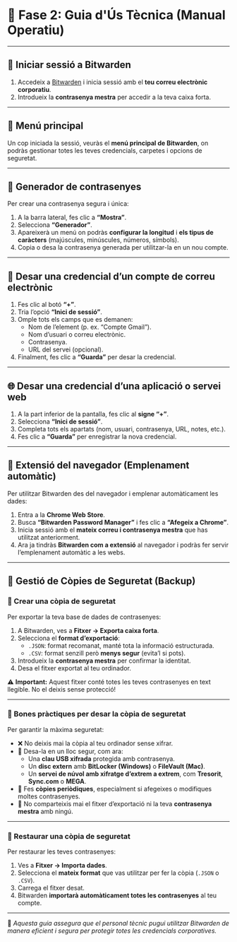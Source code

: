 # 🧰 Fase 2: Guia d'Ús Tècnica (Manual Operatiu)

---

## 🔑 Iniciar sessió a Bitwarden

1. Accedeix a [Bitwarden](https://bitwarden.com/) i inicia sessió amb el **teu correu electrònic corporatiu**.  
2. Introdueix la **contrasenya mestra** per accedir a la teva caixa forta.  

---

## 🧭 Menú principal

Un cop iniciada la sessió, veuràs el **menú principal de Bitwarden**, on podràs gestionar totes les teves credencials, carpetes i opcions de seguretat.

---

## 🔢 Generador de contrasenyes

Per crear una contrasenya segura i única:

1. A la barra lateral, fes clic a **“Mostra”**.  
2. Selecciona **“Generador”**.  
3. Apareixerà un menú on podràs **configurar la longitud** i **els tipus de caràcters** (majúscules, minúscules, números, símbols).  
4. Copia o desa la contrasenya generada per utilitzar-la en un nou compte.

---

## 📧 Desar una credencial d’un compte de correu electrònic

1. Fes clic al botó **“+”**.  
2. Tria l’opció **“Inici de sessió”**.  
3. Omple tots els camps que es demanen:  
   - Nom de l’element (p. ex. “Compte Gmail”).  
   - Nom d’usuari o correu electrònic.  
   - Contrasenya.  
   - URL del servei (opcional).  
4. Finalment, fes clic a **“Guarda”** per desar la credencial.

---

## 🌐 Desar una credencial d’una aplicació o servei web

1. A la part inferior de la pantalla, fes clic al **signe “+”**.  
2. Selecciona **“Inici de sessió”**.  
3. Completa tots els apartats (nom, usuari, contrasenya, URL, notes, etc.).  
4. Fes clic a **“Guarda”** per enregistrar la nova credencial.  

---

## 🧩 Extensió del navegador (Emplenament automàtic)

Per utilitzar Bitwarden des del navegador i emplenar automàticament les dades:

1. Entra a la **Chrome Web Store**.  
2. Busca **“Bitwarden Password Manager”** i fes clic a **“Afegeix a Chrome”**.  
3. Inicia sessió amb el **mateix correu i contrasenya mestra** que has utilitzat anteriorment.  
4. Ara ja tindràs **Bitwarden com a extensió** al navegador i podràs fer servir l’emplenament automàtic a les webs.

---

## 💾 Gestió de Còpies de Seguretat (Backup)

### 🔹 Crear una còpia de seguretat

Per exportar la teva base de dades de contrasenyes:

1. A Bitwarden, ves a **Fitxer → Exporta caixa forta**.  
2. Selecciona el **format d’exportació**:
   - `.JSON`: format recomanat, manté tota la informació estructurada.  
   - `.CSV`: format senzill però **menys segur** (evita’l si pots).  
3. Introdueix la **contrasenya mestra** per confirmar la identitat.  
4. Desa el fitxer exportat al teu ordinador.

⚠️ **Important:** Aquest fitxer conté totes les teves contrasenyes en text llegible. No el deixis sense protecció!

---

### 🧱 Bones pràctiques per desar la còpia de seguretat

Per garantir la màxima seguretat:

- ❌ No deixis mai la còpia al teu ordinador sense xifrar.  
- 🔐 Desa-la en un lloc segur, com ara:
  - Una **clau USB xifrada** protegida amb contrasenya.  
  - Un **disc extern** amb **BitLocker (Windows)** o **FileVault (Mac)**.  
  - Un **servei de núvol amb xifratge d’extrem a extrem**, com **Tresorit**, **Sync.com** o **MEGA**.  
- 🔁 Fes **còpies periòdiques**, especialment si afegeixes o modifiques moltes contrasenyes.  
- 🚫 No comparteixis mai el fitxer d’exportació ni la teva **contrasenya mestra** amb ningú.

---

### 🔹 Restaurar una còpia de seguretat

Per restaurar les teves contrasenyes:

1. Ves a **Fitxer → Importa dades**.  
2. Selecciona el **mateix format** que vas utilitzar per fer la còpia (`.JSON` o `.CSV`).  
3. Carrega el fitxer desat.  
4. Bitwarden **importarà automàticament totes les contrasenyes** al teu compte.

---

📘 *Aquesta guia assegura que el personal tècnic pugui utilitzar Bitwarden de manera eficient i segura per protegir totes les credencials corporatives.*
